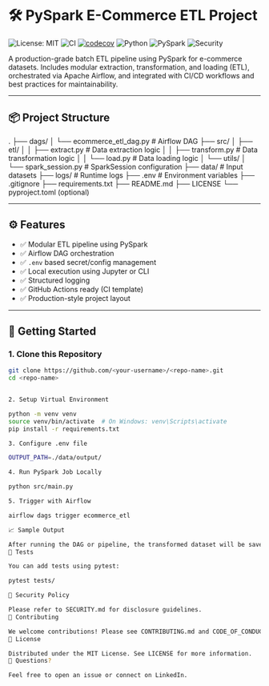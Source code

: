 # 🛠️ PySpark E-Commerce ETL Project

![License: MIT](https://img.shields.io/badge/License-MIT-yellow.svg)
![CI](https://github.com/<your-username>/<repo-name>/actions/workflows/ci.yml/badge.svg)
[![codecov](https://codecov.io/gh/yourusername/ecommerce-pyspark-etl/branch/main/graph/badge.svg)](https://codecov.io/gh/yourusername/ecommerce-pyspark-etl)
![Python](https://img.shields.io/badge/python-3.8+-blue.svg)
![PySpark](https://img.shields.io/badge/PySpark-3.5+-orange.svg)
![Security](https://img.shields.io/badge/security-disclosures-important.svg)

A production-grade batch ETL pipeline using PySpark for e-commerce datasets. Includes modular extraction, transformation, and loading (ETL), orchestrated via Apache Airflow, and integrated with CI/CD workflows and best practices for maintainability.

---

## 📦 Project Structure
.
├── dags/
│ └── ecommerce_etl_dag.py # Airflow DAG
├── src/
│ ├── etl/
│ │ ├── extract.py # Data extraction logic
│ │ ├── transform.py # Data transformation logic
│ │ └── load.py # Data loading logic
│ └── utils/
│ └── spark_session.py # SparkSession configuration
├── data/ # Input datasets
├── logs/ # Runtime logs
├── .env # Environment variables
├── .gitignore
├── requirements.txt
├── README.md
├── LICENSE
└── pyproject.toml (optional)


---

## ⚙️ Features

- ✅ Modular ETL pipeline using PySpark
- ✅ Airflow DAG orchestration
- ✅ `.env` based secret/config management
- ✅ Local execution using Jupyter or CLI
- ✅ Structured logging
- ✅ GitHub Actions ready (CI template)
- ✅ Production-style project layout

---

## 🚀 Getting Started

### 1. Clone this Repository

```bash
git clone https://github.com/<your-username>/<repo-name>.git
cd <repo-name>


2. Setup Virtual Environment

python -m venv venv
source venv/bin/activate  # On Windows: venv\Scripts\activate
pip install -r requirements.txt

3. Configure .env file

OUTPUT_PATH=./data/output/

4. Run PySpark Job Locally

python src/main.py

5. Trigger with Airflow

airflow dags trigger ecommerce_etl

📈 Sample Output

After running the DAG or pipeline, the transformed dataset will be saved to the path defined in .env under OUTPUT_PATH.
🧪 Tests

You can add tests using pytest:

pytest tests/

🔐 Security Policy

Please refer to SECURITY.md for disclosure guidelines.
🤝 Contributing

We welcome contributions! Please see CONTRIBUTING.md and CODE_OF_CONDUCT.md before raising PRs or issues.
📝 License

Distributed under the MIT License. See LICENSE for more information.
💬 Questions?

Feel free to open an issue or connect on LinkedIn.